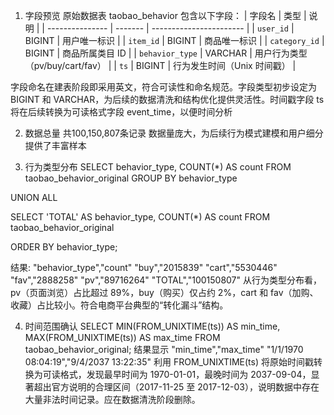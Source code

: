 1. 字段预览
原始数据表 taobao_behavior 包含以下字段：
| 字段名             | 类型      | 说明                      |
| --------------- | ------- | ----------------------- |
| `user_id`       | BIGINT  | 用户唯一标识                  |
| `item_id`       | BIGINT  | 商品唯一标识                  |
| `category_id`   | BIGINT  | 商品所属类目 ID               |
| `behavior_type` | VARCHAR | 用户行为类型（pv/buy/cart/fav） |
| `ts`            | BIGINT  | 行为发生时间（Unix 时间戳）        |

字段命名在建表阶段即采用英文，符合可读性和命名规范。字段类型初步设定为 BIGINT 和 VARCHAR，为后续的数据清洗和结构优化提供灵活性。时间戳字段 ts 将在后续转换为可读格式字段 event_time，以便时间分析

2. 数据总量
共100,150,807条记录
数据量庞大，为后续行为模式建模和用户细分提供了丰富样本

3. 行为类型分布
SELECT behavior_type, COUNT(*) AS count
FROM taobao_behavior_original
GROUP BY behavior_type

UNION ALL

SELECT 'TOTAL' AS behavior_type, COUNT(*) AS count
FROM taobao_behavior_original

ORDER BY behavior_type;

结果:
"behavior_type","count"
"buy","2015839"
"cart","5530446"
"fav","2888258"
"pv","89716264"
"TOTAL","100150807"
从行为类型分布看，pv（页面浏览）占比超过 89%，buy（购买）仅占约 2%，cart 和 fav（加购、收藏）占比较小。符合电商平台典型的“转化漏斗”结构。

4. 时间范围确认
SELECT 
    MIN(FROM_UNIXTIME(ts)) AS min_time,
    MAX(FROM_UNIXTIME(ts)) AS max_time
FROM taobao_behavior_original;
结果显示
"min_time","max_time"
"1/1/1970 08:04:19","9/4/2037 13:22:35"
利用 FROM_UNIXTIME(ts) 将原始时间戳转换为可读格式，发现最早时间为 1970-01-01，最晚时间为 2037-09-04，显著超出官方说明的合理区间（2017-11-25 至 2017-12-03），说明数据中存在大量非法时间记录。应在数据清洗阶段删除。